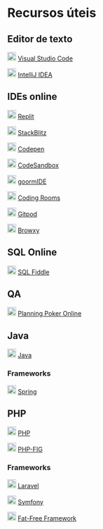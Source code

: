 # Recursos úteis
## Editor de texto
<img src="https://code.visualstudio.com/favicon.ico" height="20"> [Visual Studio Code](https://code.visualstudio.com/)

<img src="https://upload.wikimedia.org/wikipedia/commons/9/9c/IntelliJ_IDEA_Icon.svg" height="20"> [IntelliJ IDEA](https://www.jetbrains.com/idea/)

## IDEs online
<img src="https://replit.com/public/icons/apple-icon-180.png" height="20"> [Replit](https://replit.com/)

<img src="https://c.staticblitz.com/assets/favicon-7453cf0c12d349fb64b7aa2b69cc69c026f083a27f139f0839b1f4948bed6811.png" height="20"> [StackBlitz](https://stackblitz.com/enterprise)

<img src="https://cpwebassets.codepen.io/assets/favicon/favicon-touch-de50acbf5d634ec6791894eba4ba9cf490f709b3d742597c6fc4b734e6492a5a.png" height="20"> [Codepen](https://codepen.io/)

<img src="https://d1nhio0ox7pgb.cloudfront.net/_img/o_collection_png/green_dark_grey/512x512/plain/shape_square.png" height="20"> [CodeSandbox](https://codesandbox.io/)

<img src="https://statics.goorm.io/ide/site/lib/favicon-180.png" height="20"> [goormIDE](https://ide.goorm.io/)

<img src="https://assets.website-files.com/62119daa3ab1f984ea54d658/62213cdfd4de2627ab60ecec_roundedcornerFavicon.png" height="20"> [Coding Rooms](https://www.codingrooms.com/)

<img src="https://www.gitpod.io/favicon192.png" height="20"> [Gitpod](https://www.gitpod.io/)

<img src="https://www.browxy.com/learn/assets/images/favicon.ico" height="20"> [Browxy](https://www.browxy.com/)

## SQL Online
<img src="http://sqlfiddle.com/favicon.ico" height="20"> [SQL Fiddle](http://sqlfiddle.com/)

## QA
<img src="https://planningpokeronline.com/favicon.ico" height="20"> [Planning Poker Online](https://planningpokeronline.com/)

## Java

<img src="https://upload.wikimedia.org/wikipedia/en/thumb/3/30/Java_programming_language_logo.svg/234px-Java_programming_language_logo.svg.png?20210624193855" height="20"> [Java](https://www.java.com/)

### Frameworks

<img src="https://spring.io/favicon-32x32.png?v=96334d577af708644f6f0495dd1c7bc8" height="20"> [Spring](https://spring.io/)

## PHP

<img src="https://www.php.net/favicon-32x32.png" height="20"> [PHP](https://www.php.net/)

<img src="https://www.php-fig.org/apple-touch-icon.png" height="20"> [PHP-FIG](https://www.php-fig.org/)

### Frameworks

<img src="https://laravel.com/img/favicon/favicon-32x32.png" height="20"> [Laravel](https://laravel.com/)

<img src="https://symfony.com/favicons/favicon-16x16.png" height="20"> [Symfony](https://symfony.com/)

<img src="https://fatfreeframework.com/gui/img/f3_fav_32.ico" height="20"> [Fat-Free Framework](https://fatfreeframework.com/)
